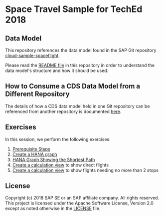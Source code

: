 # Space Travel Sample for TechEd 2018

## Data Model

This repository references the data model found in the SAP Git repository [cloud-sample-spaceflight](https://github.com/SAP/cloud-sample-spaceflight).

Please read the [README file](https://github.com/SAP/cloud-sample-spaceflight/blob/master/README.md) in this repository in order to understand the data model's structure and how it should be used.

## How to Consume a CDS Data Model from a Different Repository

The details of how a CDS data model held in one Git repository can be referenced from another repository is documented [here](./docs/consumeRemoteDataModel.md).

## Exercises

In this session, we perform the following exercises:

1. [Prerequisite Steps](./docs/ex0_prerequisite_steps.md)
1. [Create a HANA graph](./docs/ex1_create_hana_graph.md)
1. [HANA Graph Showing the Shortest Path](./docs/ex2_shortest_path.md)
1. [Create a calculation view](./docs/ex2_no_stops_calculation_view.md) to show direct flights
1. [Create a calculation view](./docs/ex3_two_stops_calculation_view.md) to show flights needing no more than 2 stops

## License

Copyright (c) 2018 SAP SE or an SAP affiliate company. All rights reserved.
This project is licensed under the Apache Software License, Version 2.0 except as noted otherwise in the [LICENSE](LICENSE) file.
